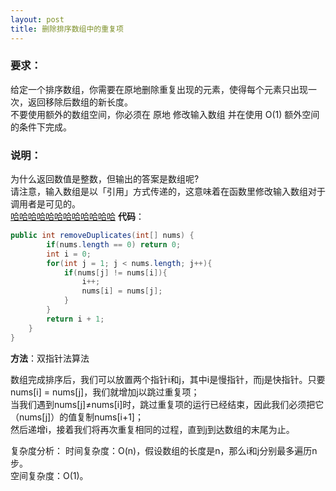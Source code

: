 ```yaml
---
layout: post
title: 删除排序数组中的重复项
---
```


### 要求：  
给定一个排序数组，你需要在原地删除重复出现的元素，使得每个元素只出现一次，返回移除后数组的新长度。  
不要使用额外的数组空间，你必须在 原地 修改输入数组 并在使用 O(1) 额外空间的条件下完成。

### 说明：
为什么返回数值是整数，但输出的答案是数组呢?  
请注意，输入数组是以「引用」方式传递的，这意味着在函数里修改输入数组对于调用者是可见的。  
[哈哈哈哈哈哈哈哈哈哈哈哈](https://www.mdeditor.com/images/logos/markdown.png "markdown")
**代码**：
```java
public int removeDuplicates(int[] nums) {
        if(nums.length == 0) return 0;
        int i = 0;
        for(int j = 1; j < nums.length; j++){
            if(nums[j] != nums[i]){
                i++;
                nums[i] = nums[j];
            }
        }
        return i + 1;
    }
}
```
**方法**：双指针法算法  

数组完成排序后，我们可以放置两个指针i和j，其中i是慢指针，而j是快指针。只要 nums[i] = nums[j]，我们就增加j以跳过重复项；  
当我们遇到nums[j]≠nums[i]时，跳过重复项的运行已经结束，因此我们必须把它（nums[j]）的值复制nums[i+1]；  
然后递增i，接着我们将再次重复相同的过程，直到j到达数组的末尾为止。
  
  
复杂度分析：
时间复杂度：O(n)，假设数组的长度是n，那么i和j分别最多遍历n步。  
空间复杂度：O(1)。  
